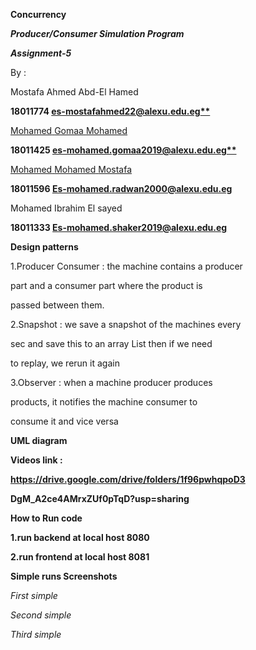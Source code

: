 ﻿

**Concurrency**

***Producer/Consumer Simulation Program***

***Assignment-5***

By :

Mostafa Ahmed Abd-El Hamed

**18011774 [es-mostafahmed22@alexu.edu.eg**](mailto:es-mostafahmed22@alexu.edu.eg)**

[Mohamed](mailto:es-mostafahmed22@alexu.edu.eg)[ ](mailto:es-mostafahmed22@alexu.edu.eg)[Gomaa](mailto:es-mostafahmed22@alexu.edu.eg)[ ](mailto:es-mostafahmed22@alexu.edu.eg)[Mohamed](mailto:es-mostafahmed22@alexu.edu.eg)

**18011425 [es-mohamed.gomaa2019@alexu.edu.eg**](mailto:es-mohamed.gomaa2019@alexu.edu.eg)**

[Mohamed](mailto:es-mohamed.gomaa2019@alexu.edu.eg)[ ](mailto:es-mohamed.gomaa2019@alexu.edu.eg)[Mohamed](mailto:es-mohamed.gomaa2019@alexu.edu.eg)[ ](mailto:es-mohamed.gomaa2019@alexu.edu.eg)[Mostafa](mailto:es-mohamed.gomaa2019@alexu.edu.eg)

**18011596 Es-mohamed.radwan2000@alexu.edu.eg**

Mohamed Ibrahim El sayed

**18011333 Es-mohamed.shaker2019@alexu.edu.eg**





**Design patterns**

1.Producer Consumer : the machine contains a producer

part and a consumer part where the product is

passed between them.

2.Snapshot : we save a snapshot of the machines every

sec and save this to an array List then if we need

to replay, we rerun it again

3.Observer : when a machine producer produces

products, it notifies the machine consumer to

consume it and vice versa

**UML diagram**





**Videos link :**

**https://drive.google.com/drive/folders/1f96pwhqpoD3**

**DgM\_A2ce4AMrxZUf0pTqD?usp=sharing**

**How to Run code**

**1.run backend at local host 8080**

**2.run frontend at local host 8081**

**Simple runs Screenshots**

*First simple*





*Second simple*





*Third simple*





